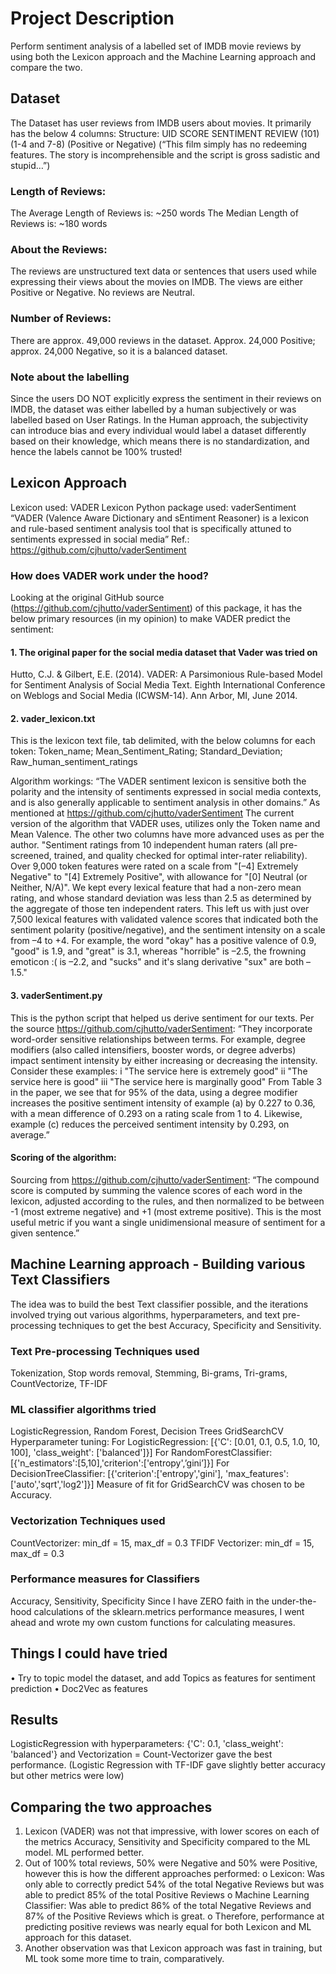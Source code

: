 # Project Description
Perform sentiment analysis of a labelled set of IMDB movie reviews by using both the Lexicon approach and the Machine Learning approach and compare the two.

## Dataset
The Dataset has user reviews from IMDB users about movies. It primarily has the below 4 columns:
Structure:
UID	SCORE	SENTIMENT	REVIEW
(101)	(1-4 and 7-8) (Positive or Negative)	(“This film simply has no redeeming features. The story is incomprehensible and the script is gross sadistic and stupid…”)

### Length of Reviews: 
The Average Length of Reviews is: ~250 words
The Median Length of Reviews is: ~180 words
### About the Reviews: 
The reviews are unstructured text data or sentences that users used while expressing their views about the movies on IMDB. The views are either Positive or Negative. No reviews are Neutral.
### Number of Reviews:
There are approx. 49,000 reviews in the dataset. Approx. 24,000 Positive;  approx. 24,000 Negative, so it is a balanced dataset.

### Note about the labelling
Since the users DO NOT explicitly express the sentiment in their reviews on IMDB, the dataset was either labelled by a human subjectively or was labelled based on User Ratings. In the Human approach, the subjectivity can introduce bias and every individual would label a dataset differently based on their knowledge, which means there is no standardization, and hence the labels cannot be 100% trusted!

## Lexicon Approach
Lexicon used: VADER Lexicon
Python package used: vaderSentiment
“VADER (Valence Aware Dictionary and sEntiment Reasoner) is a lexicon and rule-based sentiment analysis tool that is specifically attuned to sentiments expressed in social media”
Ref.: https://github.com/cjhutto/vaderSentiment

### How does VADER work under the hood?
Looking at the original GitHub source (https://github.com/cjhutto/vaderSentiment) of this package, it has the below primary resources (in my opinion) to make VADER predict the sentiment:
#### 1.	The original paper for the social media dataset that Vader was tried on
Hutto, C.J. & Gilbert, E.E. (2014). VADER: A Parsimonious Rule-based Model for Sentiment Analysis of Social Media Text. Eighth International Conference on Weblogs and Social Media (ICWSM-14). Ann Arbor, MI, June 2014.

#### 2.	vader_lexicon.txt
This is the lexicon text file, tab delimited, with the below columns for each token:
Token_name; Mean_Sentiment_Rating; Standard_Deviation; Raw_human_sentiment_ratings

Algorithm workings: 
“The VADER sentiment lexicon is sensitive both the polarity and the intensity of sentiments expressed in social media contexts, and is also generally applicable to sentiment analysis in other domains.” As mentioned at https://github.com/cjhutto/vaderSentiment 
The current version of the algorithm that VADER uses, utilizes only the Token name and Mean Valence. The other two columns have more advanced uses as per the author. "Sentiment ratings from 10 independent human raters (all pre-screened, trained, and quality checked for optimal inter-rater reliability). Over 9,000 token features were rated on a scale from "[–4] Extremely Negative" to "[4] Extremely Positive", with allowance for "[0] Neutral (or Neither, N/A)". We kept every lexical feature that had a non-zero mean rating, and whose standard deviation was less than 2.5 as determined by the aggregate of those ten independent raters. This left us with just over 7,500 lexical features with validated valence scores that indicated both the sentiment polarity (positive/negative), and the sentiment intensity on a scale from –4 to +4. For example, the word "okay" has a positive valence of 0.9, "good" is 1.9, and "great" is 3.1, whereas "horrible" is –2.5, the frowning emoticon :( is –2.2, and "sucks" and it's slang derivative "sux" are both –1.5."

#### 3.	vaderSentiment.py
This is the python script that helped us derive sentiment for our texts. Per the source https://github.com/cjhutto/vaderSentiment:
“They incorporate word-order sensitive relationships between terms. For example, degree modifiers (also called intensifiers, booster words, or degree adverbs) impact sentiment intensity by either increasing or decreasing the intensity. Consider these examples:
i "The service here is extremely good"
ii "The service here is good"
iii "The service here is marginally good"
From Table 3 in the paper, we see that for 95% of the data, using a degree modifier increases the positive sentiment intensity of example (a) by 0.227 to 0.36, with a mean difference of 0.293 on a rating scale from 1 to 4. Likewise, example (c) reduces the perceived sentiment intensity by 0.293, on average.”

#### Scoring of the algorithm:
Sourcing from https://github.com/cjhutto/vaderSentiment: “The compound score is computed by summing the valence scores of each word in the lexicon, adjusted according to the rules, and then normalized to be between -1 (most extreme negative) and +1 (most extreme positive). This is the most useful metric if you want a single unidimensional measure of sentiment for a given sentence.”


## Machine Learning approach - Building various Text Classifiers
The idea was to build the best Text classifier possible, and the iterations involved trying out various algorithms, hyperparameters, and text pre-processing techniques to get the best Accuracy, Specificity and Sensitivity.

### Text Pre-processing Techniques used
Tokenization, Stop words removal, Stemming, Bi-grams, Tri-grams, CountVectorize, TF-IDF

### ML classifier algorithms tried
LogisticRegression, Random Forest, Decision Trees
GridSearchCV Hyperparameter tuning:
For LogisticRegression: [{'C': [0.01, 0.1, 0.5, 1.0, 10, 100], 'class_weight': ['balanced']}]
For RandomForestClassifier: [{'n_estimators':[5,10],'criterion':['entropy',’gini’]}]
For DecisionTreeClassifier: [{'criterion':['entropy','gini'], 'max_features':['auto','sqrt','log2']}]
Measure of fit for GridSearchCV was chosen to be Accuracy.

### Vectorization Techniques used
CountVectorizer: min_df = 15, max_df = 0.3
TFIDF Vectorizer: min_df = 15, max_df = 0.3

### Performance measures for Classifiers
Accuracy, Sensitivity, Specificity
Since I have ZERO faith in the under-the-hood calculations of the sklearn.metrics performance measures, I went ahead and wrote my own custom functions for calculating measures.

## Things I could have tried
•	Try to topic model the dataset, and add Topics as features for sentiment prediction
•	Doc2Vec as features

## Results
LogisticRegression with hyperparameters: {'C': 0.1, 'class_weight': 'balanced'} and Vectorization = Count-Vectorizer gave the best performance. (Logistic Regression with TF-IDF gave slightly better accuracy but other metrics were low)

## Comparing the two approaches
1. Lexicon (VADER) was not that impressive, with lower scores on each of the metrics Accuracy, Sensitivity and Specificity compared to the ML model. ML performed better.
2. Out of 100% total reviews, 50% were Negative and 50% were Positive, however this is how the different approaches performed:
o	Lexicon: Was only able to correctly predict 54% of the total Negative Reviews but was able to predict 85% of the total Positive Reviews
o	Machine Learning Classifier: Was able to predict 86% of the total Negative Reviews and 87% of the Positive Reviews which is great.
o	Therefore, performance at predicting positive reviews was nearly equal for both Lexicon and ML approach for this dataset.
3. Another observation was that Lexicon approach was fast in training, but ML took some more time to train, comparatively.




